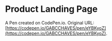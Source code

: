 # Product Landing Page

A Pen created on CodePen.io. Original URL: [https://codepen.io/GABCCHAVES/pen/eYBKyoZ](https://codepen.io/GABCCHAVES/pen/eYBKyoZ).


